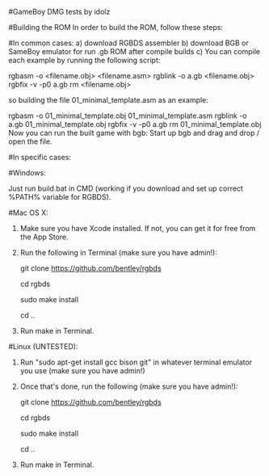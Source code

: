 #GameBoy DMG tests by idolz

#Building the ROM
In order to build the ROM, follow these steps:

#In common cases:
a) download RGBDS assembler
b) download BGB or SameBoy emulator for run .gb ROM after compile builds
c) You can compile each example by running the following script:

rgbasm -o <filename.obj> <filename.asm>
rgblink -o a.gb <filename.obj>
rgbfix -v -p0 a.gb
rm <filename.obj>

so building the file 01_minimal_template.asm as an example:

rgbasm -o 01_minimal_template.obj 01_minimal_template.asm
rgblink -o a.gb 01_minimal_template.obj
rgbfix -v -p0 a.gb
rm 01_minimal_template.obj
Now you can run the built game with bgb: Start up bgb and drag and drop / open the file.


#In specific cases:

#Windows:

Just run build.bat in CMD (working if you download and set up correct %PATH% variable for RGBDS).

#Mac OS X:

1. Make sure you have Xcode installed. If not, you can get it for free from the App Store.

2. Run the following in Terminal (make sure you have admin!):

   git clone https://github.com/bentley/rgbds

   cd rgbds

   sudo make install

   cd ..

3. Run make in Terminal.

#Linux (UNTESTED):

1. Run "sudo apt-get install gcc bison git" in whatever terminal emulator you use (make sure you have admin!)

2. Once that's done, run the following (make sure you have admin!):

   git clone https://github.com/bentley/rgbds

   cd rgbds

   sudo make install

   cd ..

3. Run make in Terminal.
